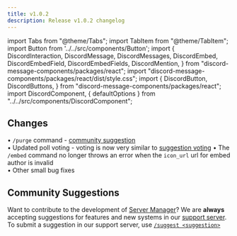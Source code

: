 ```yaml
---
title: v1.0.2
description: Release v1.0.2 changelog
---
```


import Tabs from "@theme/Tabs";
import TabItem from "@theme/TabItem";
import Button from '../../src/components/Button';
import {
  DiscordInteraction,
  DiscordMessage,
  DiscordMessages,
  DiscordEmbed,
  DiscordEmbedField,
  DiscordEmbedFields,
  DiscordMention,
} from "discord-message-components/packages/react";
import "discord-message-components/packages/react/dist/style.css";
import {
  DiscordButton,
  DiscordButtons,
} from "discord-message-components/packages/react";
import DiscordComponent, { defaultOptions } from "../../src/components/DiscordComponent";


## Changes

<Tabs>
  <TabItem value="disabling-a-single-component" label="New Features" default>
    • <code>/purge</code> command - <a href="../support">community suggestion</a>
    <br/>
    • Updated poll voting - voting is now very similar to <a href="../documentation/suggestions">suggestion voting</a>
  </TabItem>

  <TabItem value="disabling-all-children" label="Bug Fixes">
    • The <code>/embed</code> command no longer throws an error when the <code>icon_url</code> url for embed author is invalid
    <br/>
    • Other small bug fixes
  </TabItem>
</Tabs>

## Community Suggestions
Want to contribute to the development of [Server Manager](../invite)? We are **always** accepting suggestions for features and new systems in our [support server](../support). To submit a suggestion in our support server, use [`/suggest <suggestion>`](../documentation/suggestions)

<br/>
